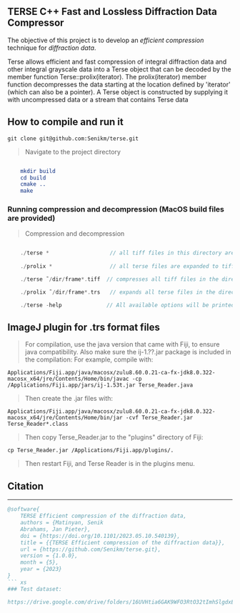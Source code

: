 ##  TERSE C++ Fast and Lossless Diffraction Data Compressor


The objective of this project is to develop an *efficient compression* technique for *diffraction data*.

Terse<T> allows efficient and fast compression of integral diffraction data and other integral grayscale
data into a Terse object that can be decoded by the member function Terse<T>::prolix(iterator). The
prolix(iterator) member function decompresses the data starting at the location defined by 'iterator'
(which can also be a pointer). A Terse object is constructed by supplying it with uncompressed data or a
stream that contains Terse data

## How to compile and run it

    git clone git@github.com:Senikm/terse.git 
> Navigate to the project directory
```cmake

    mkdir build
    cd build
    cmake ..
    make 
```


### Running compression and decompression (MacOS build files are provided)

> Compression and decompression
``` c++

    ./terse *                   // all tiff files in this directory are compressed to terse files 
    
    ./prolix *                  // all terse files are expanded to tiff files

    ./terse ˜/dir/frame*.tiff  // compresses all tiff files in the directory ~/dir that start with frame\n"

    ./prolix ˜/dir/frame*.trs   // expands all terse files in the directory ~/dir that start with frame\n"

    ./terse -help              // All available options will be printed
```


## ImageJ plugin for .trs format files

> For compilation, use the java version that came with Fiji, to ensure java compatibility. Also make sure the ij-1.??.jar package is included in the compilation:
> For example, compile with:


    Applications/Fiji.app/java/macosx/zulu8.60.0.21-ca-fx-jdk8.0.322-macosx_x64/jre/Contents/Home/bin/javac -cp /Applications/Fiji.app/jars/ij-1.53t.jar Terse_Reader.java

> Then create the .jar files with:

    Applications/Fiji.app/java/macosx/zulu8.60.0.21-ca-fx-jdk8.0.322-macosx_x64/jre/Contents/Home/bin/jar -cvf Terse_Reader.jar Terse_Reader*.class

> Then copy Terse_Reader.jar to the "plugins" directory of Fiji:

    cp Terse_Reader.jar /Applications/Fiji.app/plugins/.

> Then restart Fiji, and Terse Reader is in the plugins menu.


## Citation
_______________
```bibtex
@software{
    TERSE Efficient compression of the diffraction data,
    authors = {Matinyan, Senik
    Abrahams, Jan Pieter},
    doi = {https://doi.org/10.1101/2023.05.10.540139},
    title = {{TERSE Efficient compression of the diffraction data}},
    url = {https://github.com/Senikm/terse.git},
    version = {1.0.0},
    month = {5},
    year = {2023}
}  
``` xs
### Test dataset:

https://drive.google.com/drive/folders/16UVHtia6GAK9WFO3RtO32tImhSlgdxEd?usp=sharing
